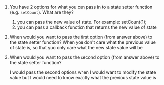 1. You have 2 options for what you can pass in to a
   state setter function (e.g. `setCount`). What are they?

   1) you can pass the new value of state. For example: setCount(1);
   2) you can pass a callback function that returns the new value of state
   


2. When would you want to pass the first option (from answer
   above) to the state setter function? When you don't care what the previous value of state is, so that yuo only care what the new state value will be



3. When would you want to pass the second option (from answer
   above) to the state setter function?

   I would pass the second options when I would want to modify the state value but I would need to know exactly what the previous state value is 

